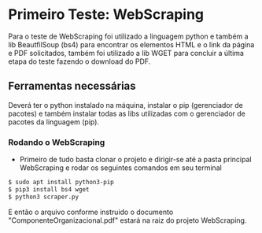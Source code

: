 # Primeiro Teste: WebScraping
Para o teste de WebScraping foi utilizado a linguagem python e também a lib BeautfilSoup (bs4) para encontrar os elementos HTML e o link da página e PDF solicitados, também foi utilizado a lib WGET para concluir a última etapa do teste fazendo o download do PDF.

## Ferramentas necessárias
Deverá ter o python instalado na máquina, instalar o pip (gerenciador de pacotes) e também instalar todas as libs utilizadas com o gerenciador de pacotes da linguagem (pip).

### Rodando o WebScraping
* Primeiro de tudo basta clonar o projeto e dirigir-se até a pasta principal WebScraping e rodar os seguintes comandos em seu terminal
```bash
$ sudo apt install python3-pip
$ pip3 install bs4 wget
$ python3 scraper.py
```
E então o arquivo conforme instruido o documento "ComponenteOrganizacional.pdf" estará na raiz do projeto WebScraping.
